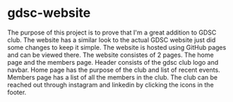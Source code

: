 # gdsc-website
The purpose of this project is to prove that I'm a great addition to GDSC club.
The website has a similar look to the actual GDSC website just did some changes to keep it simple. 
The website is hosted using GitHub pages and can be viewed there.
The website consistes of 2 pages. The home page and the members page. 
Header consists of the gdsc club logo and navbar.
Home page has the purpose of the club and  list of recent events.
Members page has a list of all the members in the club.
The club can be reached out through instagram and linkedin by clicking the icons in the footer.
